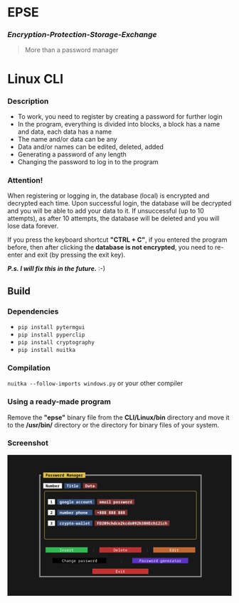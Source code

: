 # **EPSE** 
### ***Encryption-Protection-Storage-Exchange***
> More than a password manager

# Linux CLI
### **Description**
* To work, you need to register by creating a password for further login
* In the program, everything is divided into blocks, a block has a name and data, each data has a name
* The name and/or data can be any
* Data and/or names can be edited, deleted, added
* Generating a password of any length
* Changing the password to log in to the program

### Attention! 
When registering or logging in, the database (local) is encrypted and decrypted each time. Upon successful login, the database will be decrypted and you will be able to add your data to it. If unsuccessful (up to 10 attempts), as after 10 attempts, the database will be deleted and you will lose data forever. 

If you press the keyboard shortcut **"CTRL + C"**, if you entered the program before, then after clicking the **database is not encrypted**, you need to re-enter and exit (by pressing the exit key).

**_P.s. I will fix this in the future._** :-)

## Build
### Dependencies
* `pip install pytermgui`
* `pip install pyperclip`
* `pip install cryptography`
* `pip install nuitka`

### Compilation
`nuitka --follow-imports windows.py`
or your other compiler

### Using a ready-made program
Remove the **"epse"** binary file from the **CLI/Linux/bin** directory and move it to the **/usr/bin/** directory or the directory for binary files of your system.

### Screenshot
<img src="epse_cli.png">
